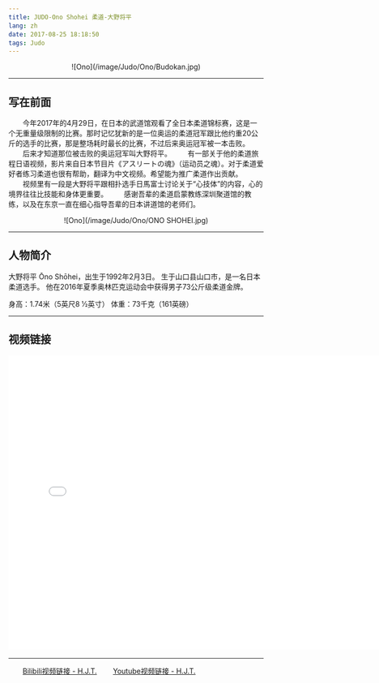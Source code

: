 ```yaml
---
title: JUDO-Ono Shohei 柔道-大野将平
lang: zh
date: 2017-08-25 18:18:50
tags: Judo
---
```


<center>![Ono](/image/Judo/Ono/Budokan.jpg)</center> 

---------------------  

## 写在前面
    
&#8195;&#8195;今年2017年的4月29日，在日本的武道馆观看了全日本柔道锦标赛，这是一个无重量级限制的比赛。那时记忆犹新的是一位奥运的柔道冠军跟比他约重20公斤的选手的比赛，那是整场耗时最长的比赛，不过后来奥运冠军被一本击败。
&#8195;&#8195;后来才知道那位被击败的奥运冠军叫大野将平。
&#8195;&#8195;有一部关于他的柔道旅程日语视频，影片来自日本节目片《アスリートの魂》（运动员之魂）。对于柔道爱好者练习柔道也很有帮助，翻译为中文视频。希望能为推广柔道作出贡献。  
&#8195;&#8195;视频里有一段是大野将平跟相扑选手日馬富士讨论关于“心技体”的内容，心的境界往往比技能和身体更重要。
&#8195;&#8195;感谢吾辈的柔道启蒙教练深圳聚道馆的教练，以及在东京一直在细心指导吾辈的日本讲道馆的老师们。 

<center>![Ono](/image/Judo/Ono/ONO SHOHEI.jpg)</center>

---------------------  

## 人物简介  

大野将平 Ōno Shōhei，出生于1992年2月3日。
生于山口县山口市，是一名日本柔道选手。
他在2016年夏季奥林匹克运动会中获得男子73公斤级柔道金牌。 

身高：1.74米（5英尺8 1⁄2英寸）
体重：73千克（161英磅）  

---------------------  

## 视频链接 
  
<center><iframe src="//player.bilibili.com/player.html?aid=14169956&bvid=BV1rx411x7wX&cid=23130074&page=1" height="580" width="760" quality="high" scrolling="no" border="0" frameborder="no" framespacing="0" allowfullscreen="true"> </iframe></center>  
  
---------------------  

&#8195;&#8195;[Bilibili视频链接 - H.J.T.](https://www.bilibili.com/video/av14169956/ "Title")
&#8195;&#8195;[Youtube视频链接 - H.J.T.](https://youtu.be/0f87-PeTgYs "Title")

